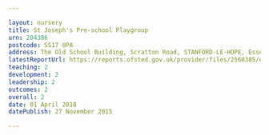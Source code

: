 ```yaml
---

layout: nursery
title: St Joseph's Pre-school Playgroup
urn: 204386
postcode: SS17 0PA
address: The Old School Building, Scratton Road, STANFORD-LE-HOPE, Essex, SS17 0PA
latestReportUrl: https://reports.ofsted.gov.uk/provider/files/2560385/urn/204386.pdf
teaching: 2
development: 2
leadership: 2
outcomes: 2
overall: 2
date: 01 April 2018 
datePublish: 27 November 2015

---
```

